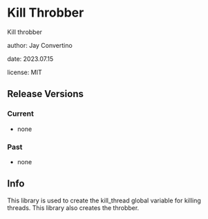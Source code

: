 # Kill Throbber

Kill throbber

author: Jay Convertino  

date: 2023.07.15

license: MIT

## Release Versions
### Current
  - none

### Past
  - none
  
## Info
  This library is used to create the kill_thread global variable for killing threads. This library also creates the throbber.
